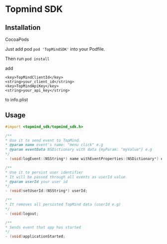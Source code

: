 
# Topmind SDK

## Installation

CocoaPods

Just add pod  `pod 'TopMindSDK'` into your Podfile.

Then run `pod install`

add
```
<key>TopMindClientId</key>
<string>your_client_id</string>
<key>TopMindApiKey</key>
<string>your_api_key</string>
```

to info.plist

## Usage

``` objective-c
#import <topmind_sdk/topmind_sdk.h>

/**
* Use it to send event to TopMind.
* @param name event's name: "menu click" e.g
* @param eventData NSDictionary with data {myParam: "myValue"} e.g
*/
- (void)logEvent:(NSString*) name withEventProperties:(NSDictionary*) eventData;

/**
* Use it to persist user identifier
* It will be passed through all events as userId value
* @param userId your user id
*/
- (void)setUserId:(NSString*) userId;

/**
* It removes all persisted TopMind data (userId e.g)
*/
- (void)logout;

/**
* Sends event that app has started
*/
- (void)applicationStarted;

```
